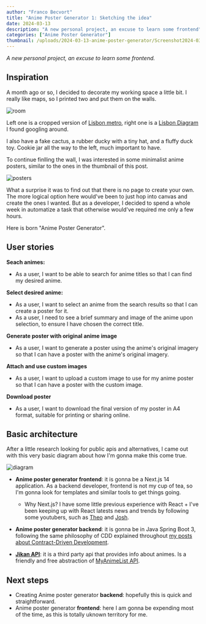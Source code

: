 ```yaml
---
author: "Franco Becvort"
title: "Anime Poster Generator 1: Sketching the idea"
date: 2024-03-13
description: "A new personal project, an excuse to learn some frontend"
categories: ["Anime Poster Generator"]
thumbnail: /uploads/2024-03-13-anime-poster-generator/Screenshot2024-03-13172447.png
---
```


_A new personal project, an excuse to learn some frontend._

## Inspiration

A month ago or so, I decided to decorate my working space a little bit. I really like maps, so I printed two and put them on the walls.

![room](/uploads/2024-03-13-anime-poster-generator/IMG_20240313_172916.jpg)

Left one is a cropped version of [Lisbon metro](https://www.metrolisboa.pt/wp-content/uploads/2022/04/Metropolitano-de-Lisboa_Mapa-da-Cidade_abr.2022.png), right one is a [Lisbon Diagram](https://www.inat.fr/files/lisboa-mapa-rede-integrada.pdf) I found googling around.

I also have a fake cactus, a rubber ducky with a tiny hat, and a fluffy duck toy. Cookie jar all the way to the left, much important to have.

To continue finlling the wall, I was interested in some minimalist anime posters, similar to the ones in the thumbnail of this post.

![posters](/uploads/2024-03-13-anime-poster-generator/Screenshot2024-03-13172447.png)

What a surprise it was to find out that there is no page to create your own. The more logical option here would've been to just hop into canvas and create the ones I wanted. But as a developer, I decided to spend a whole week in automatize a task that otherwise would've required me only a few hours.

Here is born "Anime Poster Generator".

## User stories

**Seach animes:**

- As a user, I want to be able to search for anime titles so that I can find my desired anime.

**Select desired anime:**

- As a user, I want to select an anime from the search results so that I can create a poster for it.
- As a user, I need to see a brief summary and image of the anime upon selection, to ensure I have chosen the correct title.

**Generate poster with original anime image**

- As a user, I want to generate a poster using the anime's original imagery so that I can have a poster with the anime's original imagery.

**Attach and use custom images**

- As a user, I want to upload a custom image to use for my anime poster so that I can have a poster with the custom image.

**Download poster**

- As a user, I want to download the final version of my poster in A4 format, suitable for printing or sharing online.

## Basic architecture

After a little research looking for public apis and alternatives, I came out with this very basic diagram about how I'm gonna make this come true.

![diagram](/uploads/2024-03-13-anime-poster-generator/Untitled-2024-02-21-1828.png)

- **Anime poster generator frontend**: it is gonna be a Next.js 14 application. As a backend developer, frontend is not my cup of tea, so I'm gonna look for templates and similar tools to get things going.

  - Why Next.js? I have some little previous experience with React + I've been keeping up with React latests news and trends by following some youtubers, such as [Theo](https://www.youtube.com/@t3dotgg) and [Josh](https://www.youtube.com/@joshtriedcoding).

- **Anime poster generator backend**: it is gonna be in Java Spring Boot 3, following the same philosophy of CDD explained throughout [my posts about Contract-Driven Development](/en/categories/contract-driven-development/).

- **[Jikan API](https://docs.api.jikan.moe/)**: it is a third party api that provides info about animes. Is a friendly and free abstraction of [MyAnimeList API](https://myanimelist.net/apiconfig/references/api/v2).

## Next steps

- Creating Anime poster generator **backend**: hopefully this is quick and straightforward.
- Anime poster generator **frontend**: here I am gonna be expending most of the time, as this is totally uknown territory for me.
